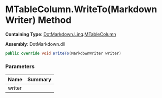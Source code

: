 # MTableColumn\.WriteTo\(MarkdownWriter\) Method

**Containing Type**: [DotMarkdown.Linq](../../README.md)\.[MTableColumn](../README.md)

**Assembly**: DotMarkdown\.dll

```csharp
public override void WriteTo(MarkdownWriter writer)
```

### Parameters

| Name | Summary |
| ---- | ------- |
| writer | |

